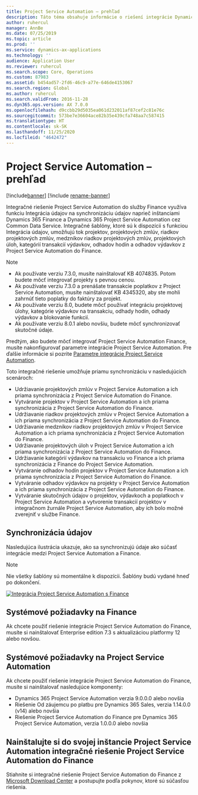 ```yaml
---
title: Project Service Automation – prehľad
description: Táto téma obsahuje informácie o riešení integrácie Dynamics 365 Project Service Automation do Dynamics 365 Finance.
author: ruhercul
manager: AnnBe
ms.date: 07/25/2019
ms.topic: article
ms.prod: ''
ms.service: dynamics-ax-applications
ms.technology: ''
audience: Application User
ms.reviewer: ruhercul
ms.search.scope: Core, Operations
ms.custom: 87983
ms.assetid: b454ad57-2fd6-46c9-a77e-646de4153067
ms.search.region: Global
ms.author: ruhercul
ms.search.validFrom: 2016-11-28
ms.dyn365.ops.version: AX 7.0.0
ms.openlocfilehash: d9ccbb29d5035ea061d232011af87cef2c81e76c
ms.sourcegitcommit: 573be7e36604ace82b35e439cfa748aa7c587415
ms.translationtype: HT
ms.contentlocale: sk-SK
ms.lasthandoff: 11/25/2020
ms.locfileid: "4642472"
---
```

# <a name="project-service-automation-overview"></a>Project Service Automation – prehľad

[!include[banner](../includes/banner.md)]
[!include [rename-banner](~/includes/cc-data-platform-banner.md)]

Integračné riešenie Project Service Automation do služby Finance využíva funkciu Integrácia údajov na synchronizáciu údajov naprieč inštanciami Dynamics 365 Finance a Dynamics 365 Project Service Automation cez Common Data Service. Integračné šablóny, ktoré sú k dispozícii s funkciou Integrácia údajov, umožňujú tok projektov, projektových zmlúv, riadkov projektových zmlúv, medzníkov riadkov projektových zmlúv, projektových úloh, kategórií transakcií výdavkov, odhadov hodín a odhadov výdavkov z Project Service Automation do Finance.

> [!NOTE]
> - Ak používate verziu 7.3.0, musíte nainštalovať KB 4074835. Potom budete môcť integrovať projekty s pevnou cenou.
> - Ak používate verziu 7.3.0 a prenášate transakcie poplatkov z Project Service Automation, musíte nainštalovať KB 4345320, aby ste mohli zahrnúť tieto poplatky do faktúry za projekt.
> - Ak používate verziu 8.0, budete môcť používať integráciu projektovej úlohy, kategórie výdavkov na transakciu, odhady hodín, odhady výdavkov a blokovanie funkcií.
> - Ak používate verziu 8.0.1 alebo novšiu, budete môcť synchronizovať skutočné údaje.

Predtým, ako budete môcť integrovať Project Service Automation Finance, musíte nakonfigurovať parametre integrácie Project Service Automation. Pre ďalšie informácie si pozrite [Parametre integrácie Project Service Automation](PSA-parameters.md).

Toto integračné riešenie umožňuje priamu synchronizáciu v nasledujúcich scenároch:

- Udržiavanie projektových zmlúv v Project Service Automation a ich priama synchronizácia z Project Service Automation do Finance.
- Vytváranie projektov v Project Service Automation a ich priama synchronizácia z Project Service Automation do Finance.
- Udržiavanie riadkov projektových zmlúv v Project Service Automation a ich priama synchronizácia z Project Service Automation do Finance.
- Udržiavanie medzníkov riadkov projektových zmlúv v Project Service Automation a ich priama synchronizácia z Project Service Automation do Finance.
- Udržiavanie projektových úloh v Project Service Automation a ich priama synchronizácia z Project Service Automation do Finance.
- Udržiavanie kategórií výdavkov na transakciu vo Finance a ich priama synchronizácia z Finance do Project Service Automation.
- Vytváranie odhadov hodín projektov v Project Service Automation a ich priama synchronizácia z Project Service Automation do Finance.
- Vytváranie odhadov výdavkov na projekty v Project Service Automation a ich priama synchronizácia z Project Service Automation do Finance.
- Vytváranie skutočných údajov o projektov, výdavkoch a poplatkoch v Project Service Automation a vytvorenie transakcií projektov v integračnom žurnále Project Service Automation, aby ich bolo možné zverejniť v službe Finance.

## <a name="data-synchronization"></a>Synchronizácia údajov

Nasledujúca ilustrácia ukazuje, ako sa synchronizujú údaje ako súčasť integrácie medzi Project Service Automation a Finance.

> [!NOTE]
> Nie všetky šablóny sú momentálne k dispozícii. Šablóny budú vydané hneď po dokončení.

[![Integrácia Project Service Automation s Finance](./media/PSA-integration.png)](./media/PSA-integration.png)

## <a name="system-requirements-for-finance"></a>Systémové požiadavky na Finance

Ak chcete použiť riešenie integrácie Project Service Automation do Finance, musíte si nainštalovať Enterprise edition 7.3 s aktualizáciou platformy 12 alebo novšou.

## <a name="system-requirements-for-project-service-automation"></a>Systémové požiadavky na Project Service Automation

Ak chcete použiť riešenie integrácie Project Service Automation do Finance, musíte si nainštalovať nasledujúce komponenty:

- Dynamics 365 Project Service Automation verzia 9.0.0.0 alebo novšia
- Riešenie Od záujemcu po platbu pre Dynamics 365 Sales, verzia 1.14.0.0 (v14) alebo novšia
- Riešenie Project Service Automation do Finance pre Dynamics 365 Project Service Automation, verzia 1.0.0.0 alebo novšia

## <a name="install-the-project-service-automation-to-finance-integration-solution-in-your-project-service-automation-instance"></a>Nainštalujte si do svojej inštancie Project Service Automation integračné riešenie Project Service Automation do Finance

Stiahnite si integračné riešenie Project Service Automation do Finance z [Microsoft Download Center](https://www.microsoft.com/download/details.aspx?id=57016) a postupujte podľa pokynov, ktoré sú súčasťou riešenia.
